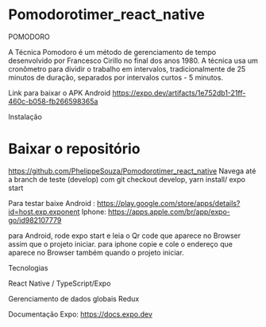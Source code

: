 # Pomodorotimer_react_native

POMODORO

A Técnica Pomodoro é um método de gerenciamento de tempo desenvolvido por Francesco Cirillo no final dos anos 1980. A técnica usa um cronômetro para dividir o trabalho em intervalos, tradicionalmente de 25 minutos de duração, separados por intervalos curtos - 5 minutos.

Link para baixar o APK Android
https://expo.dev/artifacts/1e752db1-21ff-460c-b058-fb266598365a

Instalação

# Baixar o repositório
https://github.com/PhelippeSouza/Pomodorotimer_react_native
Navega até a branch de teste (develop) com git checkout develop, 
yarn install/
expo start 

Para testar baixe
Android : https://play.google.com/store/apps/details?id=host.exp.exponent
Iphone: https://apps.apple.com/br/app/expo-go/id982107779

para Android, rode expo start e leia o Qr code que aparece  no Browser assim que o projeto iniciar.
para iphone copie e cole o endereço que aparece no Browser também quando o projeto iniciar.



Tecnologias

React Native / TypeScript/Expo

Gerenciamento de dados globais
Redux

Documentação Expo: 
https://docs.expo.dev


